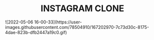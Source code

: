 <h1 align="center">INSTAGRAM CLONE</h1>
![2022-05-06 16-00-33](https://user-images.githubusercontent.com/78504910/167202970-7c73d30c-8175-4dae-823b-dfb2447a19c0.gif)


